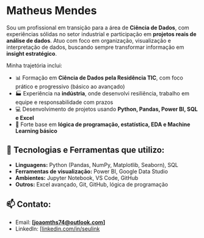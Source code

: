 # Matheus Mendes

Sou um profissional em transição para a área de **Ciência de Dados**, com experiências sólidas no setor industrial e participação em **projetos reais de análise de dados**. Atuo com foco em organização, visualização e interpretação de dados, buscando sempre transformar informação em **insight estratégico**.

Minha trajetória inclui:
- 📊 Formação em **Ciência de Dados pela Residência TIC**, com foco prático e progressivo (básico ao avançado)
- 🏭 Experiência na **indústria**, onde desenvolvi resiliência, trabalho em equipe e responsabilidade com prazos
- 💻 Desenvolvimento de projetos usando **Python, Pandas, Power BI, SQL e Excel**
- 🧠 Forte base em **lógica de programação, estatística, EDA e Machine Learning básico**

## 🚀 Tecnologias e Ferramentas que utilizo:

- **Linguagens:** Python (Pandas, NumPy, Matplotlib, Seaborn), SQL
- **Ferramentas de visualização:** Power BI, Google Data Studio
- **Ambientes:** Jupyter Notebook, VS Code, GitHub
- **Outros:** Excel avançado, Git, GitHub, lógica de programação

## 📫 Contato:

- Email: **[joaomths74@outlook.com]**
- LinkedIn: [[linkedin.com/in/seulink](https://linkedin.com/in/seulink](https://www.linkedin.com/in/matheus-mendes-85a96426b/))

